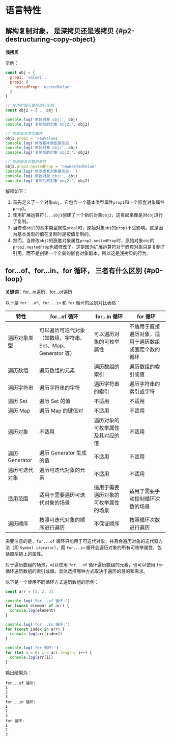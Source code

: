 # 语言特性

## 解构复制对象， 是深拷贝还是浅拷贝 {#p2-destructuring-copy-object}

**浅拷贝**

举例：

```javascript
const obj = {
  prop1: 'value1',
  prop2: {
    nestedProp: 'nestedValue'
  }
}

// 使用扩展运算符进行复制
const obj2 = { ...obj }

console.log('原始对象 obj:', obj)
console.log('复制后的对象 obj2:', obj2)

// 修改基本类型属性
obj2.prop1 = 'newValue1'
console.log('修改基本类型属性后：')
console.log('原始对象 obj:', obj)
console.log('复制后的对象 obj2:', obj2)

// 修改嵌套对象的属性
obj2.prop2.nestedProp = 'newNestedValue'
console.log('修改嵌套对象属性后：')
console.log('原始对象 obj:', obj)
console.log('复制后的对象 obj2:', obj2)
```

解释如下：

1. 首先定义了一个对象`obj`，它包含一个基本类型属性`prop1`和一个嵌套对象属性`prop2`。
2. 使用扩展运算符`{...obj}`创建了一个新的对象`obj2`，这看起来像是对`obj`进行了复制。
3. 当修改`obj2`的基本类型属性`prop1`时，原始对象`obj`的`prop1`不受影响。这是因为基本类型的值在复制时是按值复制的。
4. 然而，当修改`obj2`的嵌套对象属性`prop2.nestedProp`时，原始对象`obj`的`prop2.nestedProp`也被修改了。这是因为扩展运算符对于嵌套对象只是复制了引用，而不是创建一个全新的嵌套对象副本，所以这是浅拷贝的行为。

## for...of、for...in、for 循环， 三者有什么区别 {#p0-loop}

**关键词**：for...in遍历、for...of遍历

以下是 `for...of`、`for...in` 和 `for` 循环的区别对比表格：

| 特性 | for...of 循环 | for...in 循环 | for 循环 |
|------------------|----------------------------------------------------------------|-----------------------------------------------------------|------------------------------------------------------------|
| 遍历对象类型 | 可以遍历可迭代对象（如数组、字符串、Set、Map、Generator 等） | 可以遍历对象的可枚举属性 | 不适用于直接遍历对象，适用于遍历数组或固定个数的循环 |
| 遍历数组 | 遍历数组的元素 | 遍历数组的索引 | 遍历数组的索引或值 |
| 遍历字符串 | 遍历字符串的字符 | 遍历字符串的索引 | 遍历字符串的索引或字符 |
| 遍历 Set | 遍历 Set 的值 | 不适用 | 不适用 |
| 遍历 Map | 遍历 Map 的键值对 | 不适用 | 不适用 |
| 遍历对象 | 不适用 | 遍历对象的可枚举属性及其对应的值 | 不适用 |
| 遍历 Generator | 遍历 Generator 生成的值 | 不适用 | 不适用 |
| 遍历可迭代对象 | 遍历可迭代对象的元素 | 不适用 | 不适用 |
| 适用范围 | 适用于需要遍历可迭代对象的场景 | 适用于需要遍历对象的可枚举属性的场景 | 适用于需要手动控制循环次数的场景 |
| 遍历顺序 | 按照可迭代对象的顺序进行遍历 | 不保证顺序 | 按照循环次数进行遍历 |

需要注意的是，`for...of` 循环只能用于可迭代对象，并且会遍历对象的迭代器方法（即 `Symbol.iterator`），而 `for...in` 循环会遍历对象的所有可枚举属性，包括原型链上的属性。

对于遍历数组的场景，可以使用 `for...of` 循环遍历数组的元素，也可以使用 `for` 循环遍历数组的索引或值。具体选择哪种方式取决于遍历的目的和需求。

以下是一个使用不同循环方式遍历数组的示例：

```javascript
const arr = [1, 2, 3]

console.log('for...of 循环:')
for (const element of arr) {
  console.log(element)
}

console.log('for...in 循环:')
for (const index in arr) {
  console.log(arr[index])
}

console.log('for 循环:')
for (let i = 0; i < arr.length; i++) {
  console.log(arr[i])
}
```

输出结果为：

```
for...of 循环:
1
2
3
for...in 循环:
1
2
3
for 循环:
1
2
3
```
